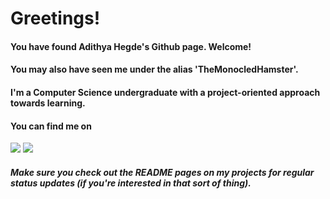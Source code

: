 # Greetings!

#### You have found Adithya Hegde's Github page. Welcome!
#### You may also have seen me  under the alias 'TheMonocledHamster'.

#### I'm a Computer Science undergraduate with a project-oriented approach towards learning.
#### You can find me on 
<a href="https://www.linkedin.com/in/adithya-hegde" target="_blank"><img src="https://img.shields.io/badge/LinkedIn-0077B5?style=for-the-badge&logo=linkedin&logoColor=white"/></a> 
<a href="https://www.instagram.com/themonocledhamster" target="_blank"><img src ="https://img.shields.io/badge/Instagram-E4405F?style=for-the-badge&logo=instagram&logoColor=white"/></a>

##### Make sure you check out the README pages on my projects for regular status updates (if you're interested in that sort of thing).
